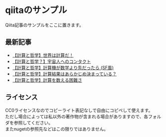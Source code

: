 # qiitaのサンプル
Qiita記事のサンプルをここに置きます。

## 最新記事
<!-- QIITA:START -->
- [【計算と哲学】世界は計算だ！](https://qiita.com/kurema/items/c1deae7e5539b893f936)
- [【計算と哲学？】宇宙人へのコンタクト](https://qiita.com/kurema/items/a30377b322ddcc35d01e)
- [【計算と哲学】計算機が数学より先だったら &lpar;SF風&rpar;](https://qiita.com/kurema/items/9f86aef8b7306c46d5c3)
- [【計算と哲学】計算結果はあらかじめ決まっている？](https://qiita.com/kurema/items/4155c2349ecb093baf14)
- [【計算と哲学】計算を数える困難さ](https://qiita.com/kurema/items/1a89043ece4abc86b16f)
<!-- QIITA:END -->

## ライセンス
CC0ライセンスなのでコピーライト表記なしで自由にコピペして使えます。  
ただし場合によっては私以外の著作物が含まれる場合がありますので、各フォルダを参照してください。  
またnugetの参照先などはこの限りではありません。
